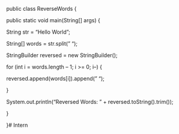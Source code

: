 public class ReverseWords {

 public static void main(String[] args) {

 String str = “Hello World”;

 String[] words = str.split(” “);

 StringBuilder reversed = new StringBuilder();

 for (int i = words.length – 1; i >= 0; i–) {

 reversed.append(words[i]).append(” “);

 }

 System.out.println(“Reversed Words: ” + reversed.toString().trim());

 }

}# Intern
